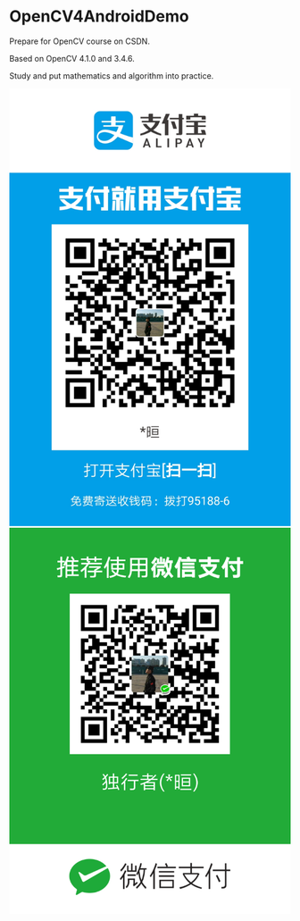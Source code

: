 # OpenCV4AndroidDemo

Prepare for OpenCV course on CSDN.

Based on OpenCV 4.1.0 and 3.4.6.

Study and put mathematics and algorithm into practice.

![](https://github.com/duxingzhe/OpenCV4AndroidDemo/blob/master/qr/alipay_qr.jpg)
![](https://github.com/duxingzhe/OpenCV4AndroidDemo/blob/master/qr/weixin_qr.png)
